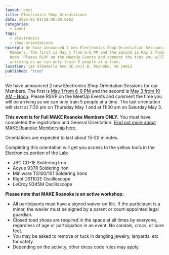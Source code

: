 ```yaml
---
layout: post
title: Electronics Shop Orientations
date: 2025-05-01T18:00:00.000Z
categories:
  - Event
tags:
  - electronics
  - shop-orientations
excerpt: We have announced 2 new Electronics Shop Orientation Sessions for our
  Members. The first is May 1 from 6-8 PM and the second is May 3 from 10 AM -
  Noon. Please RSVP on the MeetUp Events and comment the time you will be
  arriving as we can only train 5 people at a time.
location: 128 Albemarle Ave SE Unit B, Roanoke, VA 24013
published: "true"
---
```

We have announced 2 new Electronics Shop Orientation Sessions for our Members. The first is [May 1 from 6-8 PM](https://www.meetup.com/make-roanoke/events/307562932/?eventOrigin=group_events_list) and the second is [May 3 from 10 AM - Noon](https://www.meetup.com/make-roanoke/events/307562962/?eventOrigin=group_events_list). Please RSVP on the MeetUp Events and comment the time you will be arriving as we can only train 5 people at a time. The last orientation will start at 7:30 pm on Thursday May 1 and at 11:30 am on Saturday May 3. 

**This event is for Full MAKE Roanoke Members ONLY.** You must have completed the registration and General Orientation. [Find out more about MAKE Roanoke Membership here.](http://makeroanoke.org/membership)

Orientations are expected to last about 15-20 minutes.

Completing this orientation will get you access to the yellow tools in the Electronics portion of the Lab:

* JBC CD-1E Soldering Iron
* Aoyue 9378 Soldering Iron
* Miniware TS100/101 Soldering Irons
* Rigol DS1102E Oscilloscope
* LeCroy 9345M Oscilloscope

**Please note that MAKE Roanoke is an active workshop:**

* All participants must have a signed waiver on file. If the participant is a minor, the wavier must be signed by a parent or court-appointed legal guardian.
* Closed toed shoes are required in the space at all times by everyone, regardless of age or participation in an event. No sandals, crocs, or bare feet.
* You may be asked to remove or tuck in dangling jewelry, lanyards, etc for safety.
* Depending on the activity, other dress code rules may apply.
